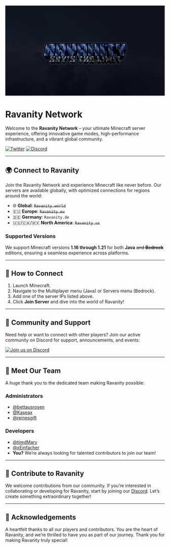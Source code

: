![Ravanity-Header](https://github.com/Ravanity/.github/blob/main/images/background.png)

# Ravanity Network

Welcome to the **Ravanity Network** – your ultimate Minecraft server experience, offering innovative game modes, high-performance infrastructure, and a vibrant global community.

[![Twitter](https://img.shields.io/twitter/follow/ravanitynetwork?color=%231DA1F2&logo=twitter&style=for-the-badge)](https://twitter.com/ravanitynetwork)
[![Discord](https://img.shields.io/discord/986331108331384832?label=Discord&logo=discord&style=for-the-badge&logoColor=7289DA)](https://discord.gg/ravanity)

---

## 🌍 Connect to Ravanity

Join the Ravanity Network and experience Minecraft like never before. Our servers are available globally, with optimized connections for regions around the world:

- 🌐 **Global**: ~~`Ravanity.world`~~
- 🇪🇺 **Europe**: ~~`Ravanity.eu`~~
- 🇩🇪 **Germany**: `Ravanity.de`
- 🇺🇸/🇨🇦/🇲🇽 **North America**: ~~`Ravanity.us`~~

### Supported Versions
We support Minecraft versions **1.16 through 1.21** for both **Java** ~~and **Bedrock**~~ editions, ensuring a seamless experience across platforms.

---

## 🚀 How to Connect

1. Launch Minecraft.
2. Navigate to the Multiplayer menu (Java) or Servers menu (Bedrock).
3. Add one of the server IPs listed above.
4. Click **Join Server** and dive into the world of Ravanity!

---

## 💬 Community and Support

Need help or want to connect with other players? Join our active community on Discord for support, announcements, and events:

[![Join us on Discord](https://img.shields.io/discord/986331108331384832?label=Join%20our%20Discord&logo=discord&style=for-the-badge)](https://discord.gg/ravanity)

---

## 👥 Meet Our Team

A huge thank you to the dedicated team making Ravanity possible:

### Administrators
- [@bettausrosen](https://github.com/bettausrosen)
- [@Kaseax](https://github.com/Kaseax)
- [@reinesgift](https://github.com/reinesgiftt)

### Developers
- [@tiredMary](https://github.com/tiredmary)
- [@xEinfacher](https://github.com/xEinfacher)
- **You?** We’re always looking for talented contributors to join our team! 

---

## 🤝 Contribute to Ravanity

We welcome contributions from our community. If you’re interested in collaborating or developing for Ravanity, start by joining our [Discord](https://discord.gg/hyaGYvz9Sz). Let’s create something extraordinary together!

---

## 🎉 Acknowledgements

A heartfelt thanks to all our players and contributors. You are the heart of Ravanity, and we’re thrilled to have you as part of our journey. Thank you for making Ravanity truly special!
